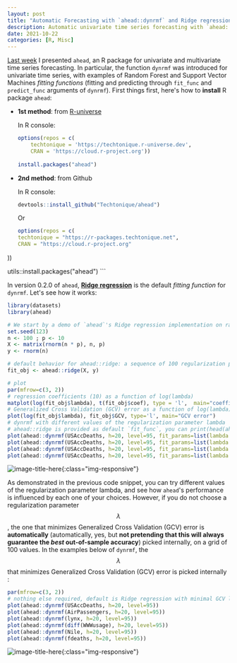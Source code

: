 ```yaml
---
layout: post
title: "Automatic Forecasting with `ahead::dynrmf` and Ridge regression"
description: Automatic univariate time series forecasting with `ahead::dynrmf` and Ridge regression.
date: 2021-10-22
categories: [R, Misc]
---
```



[Last week](https://thierrymoudiki.github.io/blog/2021/10/15/r/misc/ahead-intro) I presented `ahead`, an R package for univariate and multivariate time series 
forecasting. In particular, the function `dynrmf` was introduced for univariate time series, 
with examples of Random Forest and Support Vector Machines _fitting functions_ (fitting and predicting through `fit_func` and `predict_func` arguments of `dynrmf`). First things first, here's how to **install** R package `ahead`:

- __1st method__: from [R-universe](https://ropensci.org/r-universe/)

    In R console:
    
    ```R
    options(repos = c(
        techtonique = 'https://techtonique.r-universe.dev',
        CRAN = 'https://cloud.r-project.org'))
        
    install.packages("ahead")
    ```

- __2nd method__: from Github

    In R console:
    
    ```R
    devtools::install_github("Techtonique/ahead")
    ```
    
    Or
    
    ```R
    options(repos = c(
  techtonique = "https://r-packages.techtonique.net",
  CRAN = "https://cloud.r-project.org"
))

utils::install.packages("ahead")
    ```

In version 0.2.0 of `ahead`, [**Ridge regression**](https://en.wikipedia.org/wiki/Ridge_regression) is the default _fitting function_ for `dynrmf`. Let's see how it works: 

```R
library(datasets)
library(ahead)

# We start by a demo of `ahead`'s Ridge regression implementation on random tabular data
set.seed(123)
n <- 100 ; p <- 10
X <- matrix(rnorm(n * p), n, p) 
y <- rnorm(n)

# default behavior for ahead::ridge: a sequence of 100 regularization parameters lambdas is provided 
fit_obj <- ahead::ridge(X, y)

# plot
par(mfrow=c(3, 2))
# regression coefficients (10) as a function of log(lambda)
matplot(log(fit_obj$lambda), t(fit_obj$coef), type = 'l',  main="coefficients \n f(lambda)")
# Generalized Cross Validation (GCV) error as a function of log(lambda)
plot(log(fit_obj$lambda), fit_obj$GCV, type='l', main="GCV error")
# dynrmf with different values of the regularization parameter lambda
# ahead::ridge is provided as default `fit_func`, you can print(head(ahead::dynrmf))
plot(ahead::dynrmf(USAccDeaths, h=20, level=95, fit_params=list(lambda = 0.1)), main="lambda = 0.1")
plot(ahead::dynrmf(USAccDeaths, h=20, level=95, fit_params=list(lambda = 10)), main="lambda = 10")
plot(ahead::dynrmf(USAccDeaths, h=20, level=95, fit_params=list(lambda = 100)), main="lambda = 100")
plot(ahead::dynrmf(USAccDeaths, h=20, level=95, fit_params=list(lambda = 1000)), main="lambda = 1000")
```

![image-title-here]({{base}}/images/2021-10-22/2021-10-22-image1.png){:class="img-responsive"}

As demonstrated in the previous code snippet, you can try different values of the regularization parameter lambda, and see how `ahead`'s performance is influenced by each one of your choices. 
However, if you do not choose a regularization parameter $$\lambda$$, the one that minimizes Generalized Cross Validation (GCV) error is **automatically** (automatically, yes, but **not pretending that this will always guarantee the _best_ out-of-sample accuracy**) picked internally, on a grid of 100 values. In the examples below of `dynrmf`, the $$\lambda$$ that minimizes Generalized Cross Validation (GCV) error is picked internally : 

```R
par(mfrow=c(3, 2))
# nothing else required, default is Ridge regression with minimal GCV lambda
plot(ahead::dynrmf(USAccDeaths, h=20, level=95))
plot(ahead::dynrmf(AirPassengers, h=20, level=95))
plot(ahead::dynrmf(lynx, h=20, level=95))
plot(ahead::dynrmf(diff(WWWusage), h=20, level=95))
plot(ahead::dynrmf(Nile, h=20, level=95))
plot(ahead::dynrmf(fdeaths, h=20, level=95))
```

![image-title-here]({{base}}/images/2021-10-22/2021-10-22-image2.png){:class="img-responsive"}
